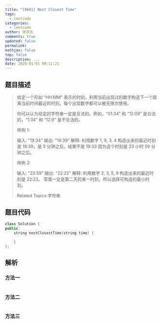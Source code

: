 ```yaml
---
title: "[0681] Next Closest Time"
tags:
  - leetcode
categories:
  - leetcode
author: 张学志
comments: true
updated: false
permalink:
mathjax: false
top: false
description: ...
date: 2020-01-01 00:11:21
---
```


## 题目描述

> 给定一个形如 “HH:MM” 表示的时刻，利用当前出现过的数字构造下一个距离当前时间最近的时刻。每个出现数字都可以被无限次使用。 
> 
> 你可以认为给定的字符串一定是合法的。例如，“01:34” 和 “12:09” 是合法的，“1:34” 和 “12:9” 是不合法的。 
> 
> 
> 
> 样例 1: 
> 
> 输入: "19:34"
> 输出: "19:39"
> 解释: 利用数字 1, 9, 3, 4 构造出来的最近时刻是 19:39，是 5 分钟之后。结果不是 19:33 因为这个时刻是 23 小时 59 分钟之后。
> 
> 
> 
> 
> 样例 2: 
> 
> 输入: "23:59"
> 输出: "22:22"
> 解释: 利用数字 2, 3, 5, 9 构造出来的最近时刻是 22:22。 答案一定是第二天的某一时刻，所以选择可构造的最小时刻。
> 
> 
> 
> Related Topics 字符串

## 题目代码

```cpp
class Solution {
public:
    string nextClosestTime(string time) {
        
    }
};
```

## 解析

### 方法一

```cpp

```

### 方法二

```cpp

```

### 方法三

```cpp

```

